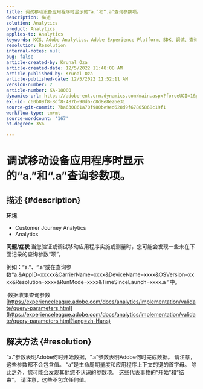 ```yaml
---
title: 调试移动设备应用程序时显示的“a.”和“.a”查询参数项。
description: 描述
solution: Analytics
product: Analytics
applies-to: Analytics
keywords: KCS、Adobe Analytics、Adobe Experience Platform、SDK、调试、查询参数
resolution: Resolution
internal-notes: null
bug: false
article-created-by: Krunal Oza
article-created-date: 12/5/2022 11:48:08 AM
article-published-by: Krunal Oza
article-published-date: 12/5/2022 11:52:11 AM
version-number: 2
article-number: KA-18080
dynamics-url: https://adobe-ent.crm.dynamics.com/main.aspx?forceUCI=1&pagetype=entityrecord&etn=knowledgearticle&id=109571ad-9274-ed11-81aa-6045bd006c82
exl-id: c60b09f8-8df8-487b-90d6-c8d8e8e26e31
source-git-commit: 7ba630861a70f980be9ed628d9f67805868c19f1
workflow-type: tm+mt
source-wordcount: '167'
ht-degree: 35%

---
```


# 调试移动设备应用程序时显示的“a.”和“.a”查询参数项。

## 描述 {#description}

<b>环境</b>
- Customer Journey Analytics
- Analytics



<b>问题/症状</b>
当您验证或调试移动应用程序实施或测量时，您可能会发现一些未在下面记录的查询参数“项”。

例如：“a.”、“.a”或在查询参数“a.&amp;AppID=xxxxx&amp;CarrierName=xxxx&amp;DeviceName=xxxx&amp;OSVersion=xxxx&amp;Resolution=xxxx&amp;RunMode=xxxx&amp;TimeSinceLaunch=xxxx.a ”中。

·数据收集查询参数
[https://experienceleague.adobe.com/docs/analytics/implementation/validate/query-parameters.html](https://experienceleague.adobe.com/docs/analytics/implementation/validate/query-parameters.html?lang=zh-Hans)




## 解决方法 {#resolution}


“a.”参数表明Adobe何时开始数据，“.a”参数表明Adobe何时完成数据。 请注意，这些参数都不会包含值。 “a”是生命周期量度和应用程序上下文的键的首字母。 除此之外，您可能会发现其他您不认识的参数项。 这些代表事物的“开始”和“结束”。 请注意，这些不包含任何值。
